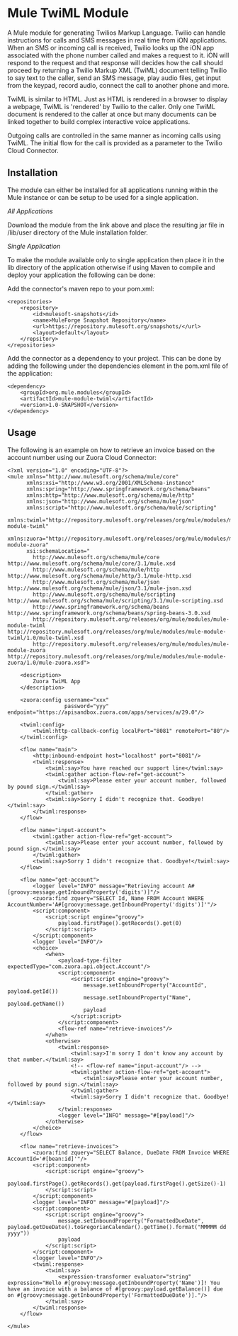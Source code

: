 Mule TwiML Module
=================

A Mule module for generating Twilios Markup Language. Twilio can handle instructions for calls and SMS messages in
real time from iON applications. When an SMS or incoming call is received, Twilio looks up the iON app associated
with the phone number called and makes a request to it. iON will respond to the request and that response will
decides how the call should proceed by returning a Twilio Markup XML (TwiML) document telling Twilio to say text
to the caller, send an SMS message, play audio files, get input from the keypad, record audio, connect the call
to another phone and more.

TwiML is similar to HTML. Just as HTML is rendered in a browser to display a webpage, TwiML is 'rendered' by Twilio
to the caller. Only one TwiML document is rendered to the caller at once but many documents can be linked together
to build complex interactive voice applications.

Outgoing calls are controlled in the same manner as incoming calls using TwiML. The initial flow for the call is
provided as a parameter to the Twilio Cloud Connector.

Installation
------------

The module can either be installed for all applications running within the Mule instance or can be setup to be used
for a single application.

*All Applications*

Download the module from the link above and place the resulting jar file in
/lib/user directory of the Mule installation folder.

*Single Application*

To make the module available only to single application then place it in the
lib directory of the application otherwise if using Maven to compile and deploy
your application the following can be done:

Add the connector's maven repo to your pom.xml:

    <repositories>
        <repository>
            <id>mulesoft-snapshots</id>
            <name>MuleForge Snapshot Repository</name>
            <url>https://repository.mulesoft.org/snapshots/</url>
            <layout>default</layout>
        </repsitory>
    </repositories>

Add the connector as a dependency to your project. This can be done by adding
the following under the dependencies element in the pom.xml file of the
application:

    <dependency>
        <groupId>org.mule.modules</groupId>
        <artifactId>mule-module-twiml</artifactId>
        <version>1.0-SNAPSHOT</version>
    </dependency>

Usage
-----

The following is an example on how to retrieve an invoice based on the account number using our Zuora Cloud Connector:

	<?xml version="1.0" encoding="UTF-8"?>
	<mule xmlns="http://www.mulesoft.org/schema/mule/core"
	      xmlns:xsi="http://www.w3.org/2001/XMLSchema-instance"
	      xmlns:spring="http://www.springframework.org/schema/beans"
	      xmlns:http="http://www.mulesoft.org/schema/mule/http"
	      xmlns:json="http://www.mulesoft.org/schema/mule/json"
	      xmlns:script="http://www.mulesoft.org/schema/mule/scripting"
	      xmlns:twiml="http://repository.mulesoft.org/releases/org/mule/modules/mule-module-twiml"
	      xmlns:zuora="http://repository.mulesoft.org/releases/org/mule/modules/mule-module-zuora"
	      xsi:schemaLocation="
	        http://www.mulesoft.org/schema/mule/core http://www.mulesoft.org/schema/mule/core/3.1/mule.xsd
	        http://www.mulesoft.org/schema/mule/http http://www.mulesoft.org/schema/mule/http/3.1/mule-http.xsd
	        http://www.mulesoft.org/schema/mule/json http://www.mulesoft.org/schema/mule/json/3.1/mule-json.xsd
	        http://www.mulesoft.org/schema/mule/scripting http://www.mulesoft.org/schema/mule/scripting/3.1/mule-scripting.xsd
	        http://www.springframework.org/schema/beans http://www.springframework.org/schema/beans/spring-beans-3.0.xsd
	        http://repository.mulesoft.org/releases/org/mule/modules/mule-module-twiml http://repository.mulesoft.org/releases/org/mule/modules/mule-module-twiml/1.0/mule-twiml.xsd
	        http://repository.mulesoft.org/releases/org/mule/modules/mule-module-zuora http://repository.mulesoft.org/releases/org/mule/modules/mule-module-zuora/1.0/mule-zuora.xsd">

	    <description>
	        Zuora TwiML App
	    </description>

	    <zuora:config username="xxx"
	                  password="yyy" endpoint="https://apisandbox.zuora.com/apps/services/a/29.0"/>

	    <twiml:config>
	        <twiml:http-callback-config localPort="8081" remotePort="80"/>
	    </twiml:config>

	    <flow name="main">
	        <http:inbound-endpoint host="localhost" port="8081"/>
	        <twiml:response>
	            <twiml:say>You have reached our support line</twiml:say>
	            <twiml:gather action-flow-ref="get-account">
	                <twiml:say>Please enter your account number, followed by pound sign.</twiml:say>
	            </twiml:gather>
	            <twiml:say>Sorry I didn't recognize that. Goodbye!</twiml:say>
	        </twiml:response>
	    </flow>

	    <flow name="input-account">
	        <twiml:gather action-flow-ref="get-account">
	            <twiml:say>Please enter your account number, followed by pound sign.</twiml:say>
	        </twiml:gather>
	        <twiml:say>Sorry I didn't recognize that. Goodbye!</twiml:say>
	    </flow>

	    <flow name="get-account">
	        <logger level="INFO" message="Retrieving account A#[groovy:message.getInboundProperty('digits')]"/>
	        <zuora:find zquery="SELECT Id, Name FROM Account WHERE AccountNumber='A#[groovy:message.getInboundProperty('digits')]'"/>
	        <script:component>
	            <script:script engine="groovy">
	                payload.firstPage().getRecords().get(0)
	            </script:script>
	        </script:component>
	        <logger level="INFO"/>
	        <choice>
	            <when>
	                <payload-type-filter expectedType="com.zuora.api.object.Account"/>
	                <script:component>
	                    <script:script engine="groovy">
	                        message.setInboundProperty("AccountId", payload.getId())
	                        message.setInboundProperty("Name", payload.getName())
	                        payload
	                    </script:script>
	                </script:component>
	                <flow-ref name="retrieve-invoices"/>
	            </when>
	            <otherwise>
	                <twiml:response>
	                    <twiml:say>I'm sorry I don't know any account by that number.</twiml:say>
	                    <!-- <flow-ref name="input-account"/> -->
	                    <twiml:gather action-flow-ref="get-account">
	                        <twiml:say>Please enter your account number, followed by pound sign.</twiml:say>
	                    </twiml:gather>
	                    <twiml:say>Sorry I didn't recognize that. Goodbye!</twiml:say>
	                </twiml:response>
	                <logger level="INFO" message="#[payload]"/>
	            </otherwise>
	        </choice>
	    </flow>

	    <flow name="retrieve-invoices">
	        <zuora:find zquery="SELECT Balance, DueDate FROM Invoice WHERE AccountId='#[bean:id]'"/>
	        <script:component>
	            <script:script engine="groovy">
	                payload.firstPage().getRecords().get(payload.firstPage().getSize()-1)
	            </script:script>
	        </script:component>
	        <logger level="INFO" message="#[payload]"/>
	        <script:component>
	            <script:script engine="groovy">
	                message.setInboundProperty("FormattedDueDate", payload.getDueDate().toGregorianCalendar().getTime().format("MMMMM dd yyyy"))
	                payload
	            </script:script>
	        </script:component>
	        <logger level="INFO"/>
	        <twiml:response>
	            <twiml:say>
	                <expression-transformer evaluator="string" expression="Hello #[groovy:message.getInboundProperty('Name')]! You have an invoice with a balance of #[groovy:payload.getBalance()] due on #[groovy:message.getInboundProperty('FormattedDueDate')]."/>
	            </twiml:say>
	        </twiml:response>
	    </flow>

	</mule>
